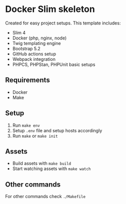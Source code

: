 # Docker Slim skeleton

Created for easy project setups.
This template includes:

- Slim 4
- Docker (php, nginx, node)
- Twig templating engine
- Bootstrap 5.2
- GitHub actions setup
- Webpack integration
- PHPCS, PHPStan, PHPUnit basic setups

## Requirements

 * Docker
 * Make

## Setup

1) Run `make env`
2) Setup `.env` file and setup hosts accordingly
3) Run `make` or `make init`

## Assets

* Build assets with `make build`
* Start watching assets with `make watch`

## Other commands

For other commands check `./Makefile`

